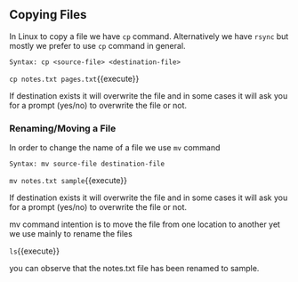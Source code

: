 # #
## Copying Files

In Linux to copy a file we have `cp` command. Alternatively we have `rsync` but mostly we prefer to use `cp` command in general.

`Syntax: cp <source-file> <destination-file>`

`cp notes.txt pages.txt`{{execute}}

If destination exists it will overwrite the file and in some cases it will ask you for a prompt (yes/no) to overwrite the file or not.

### Renaming/Moving a File

In order to change the name of a file we use `mv` command

`Syntax: mv source-file destination-file`

`mv notes.txt sample`{{execute}} 

If destination exists it will overwrite the file and in some cases it will ask you for a prompt (yes/no) to overwrite the file or not.

mv command intention is to move the file from one location to another yet we use mainly to rename the files

`ls`{{execute}} 

you can observe that the notes.txt file has been renamed to sample.

